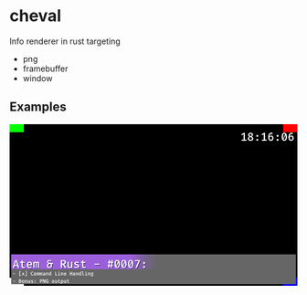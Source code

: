 # cheval
Info renderer in rust targeting
- png
- framebuffer
- window


## Examples

![Example stream overlay](docs/window.png)
